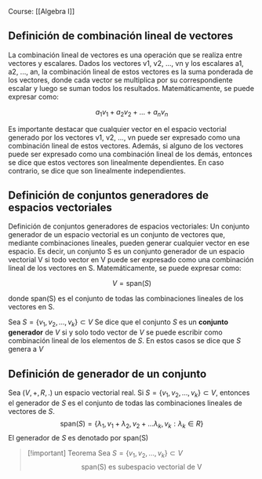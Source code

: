 Course: [[Algebra I]]

## Definición de combinación lineal de vectores
La combinación lineal de vectores es una operación que se realiza entre vectores y escalares. Dados los vectores v1, v2, ..., vn y los escalares a1, a2, ..., an, la combinación lineal de estos vectores es la suma ponderada de los vectores, donde cada vector se multiplica por su correspondiente escalar y luego se suman todos los resultados. Matemáticamente, se puede expresar como:

$$a_1v_1 + a_2v_2 + ... + a_nv_n$$

Es importante destacar que cualquier vector en el espacio vectorial generado por los vectores v1, v2, ..., vn puede ser expresado como una combinación lineal de estos vectores. Además, si alguno de los vectores puede ser expresado como una combinación lineal de los demás, entonces se dice que estos vectores son linealmente dependientes. En caso contrario, se dice que son linealmente independientes.

## Definición de conjuntos generadores de espacios vectoriales

Definición de conjuntos generadores de espacios vectoriales:
Un conjunto generador de un espacio vectorial es un conjunto de vectores que, mediante combinaciones lineales, pueden generar cualquier vector en ese espacio. Es decir, un conjunto S es un conjunto generador de un espacio vectorial V si todo vector en V puede ser expresado como una combinación lineal de los vectores en S. Matemáticamente, se puede expresar como:

$$V = \text{span}(S)$$

donde span(S) es el conjunto de todas las combinaciones lineales de los vectores en S.

Sea $S=\{v_1,v_2,\dots,v_k\} \subset V$ Se dice que el conjunto $S$ es un **conjunto generador**  de $V$ si y solo todo vector de $V$ se puede escribir como combinación lineal de los elementos de $S$. En estos casos se dice que $S$ genera a $V$

## Definición de generador de un conjunto
Sea $(V,+, R, . )$ un espacio vectorial real. Si $S=\{v_1,v_2,\dots,v_k\} \subset V$, entonces el generador de $S$ es el conjunto de todas las combinaciones lineales de vectores de $S$.
$$\text{span}(S)= \{\lambda_1,v_1+\lambda_2,v_2+\dots\lambda_k,v_k: \lambda_k \in R\}$$
El generador de $S$ es denotado por $\text{span(S)}$


>[!important] Teorema 
> Sea $S=\{v_1,v_2,\dots,v_k\} \subset V$ $$\text{span(S) es subespacio vectorial de V}$$
